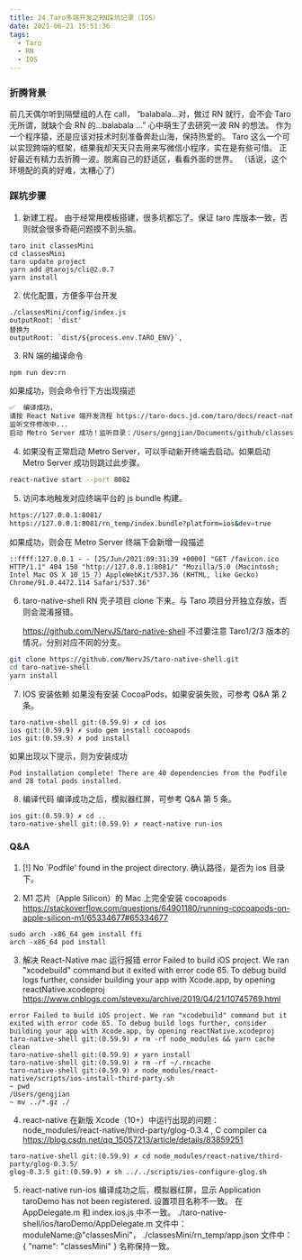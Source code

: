 ```yaml
---
title: 24.Taro多端开发之RN踩坑记录（IOS）
date: 2021-06-21 15:51:36
tags:
  - Taro
  - RN
  - IOS
---
```


### 折腾背景

前几天偶尔听到隔壁组的人在 call，
“balabala...对，做过 RN 就行，会不会 Taro 无所谓，就缺个会 RN 的...balabala ...”
心中萌生了去研究一波 RN 的想法。
作为一个程序猿，还是应该对技术时刻准备奔赴山海，保持热爱的。
Taro 这么一个可以实现跨端的框架，结果我却天天只去用来写微信小程序，实在是有些可惜。
正好最近有精力去折腾一波。脱离自己的舒适区，看看外面的世界。
（话说，这个环境配的真的好难，太糟心了）

<!-- more -->

### 踩坑步骤

1. 新建工程。
   由于经常用模板搭建，很多坑都忘了。保证 taro 库版本一致，否则就会很多奇葩问题摸不到头脑。

```
taro init classesMini
cd classesMini
taro update project
yarn add @tarojs/cli@2.0.7
yarn install
```

2. 优化配置，方便多平台开发

```
./classesMini/config/index.js
outputRoot: 'dist'
替换为
outputRoot: `dist/${process.env.TARO_ENV}`,
```

3. RN 端的编译命令

```bash
npm run dev:rn
```

如果成功，则会命令行下方出现描述

```bash
✅  编译成功，
请按 React Native 端开发流程 https://taro-docs.jd.com/taro/docs/react-native.html 进行查看
监听文件修改中...
启动 Metro Server 成功！监听目录：/Users/gengjian/Documents/github/classesMini。
```

4. 如果没有正常启动 Metro Server，可以手动新开终端去启动。如果启动 Metro Server 成功则跳过此步骤。

```bash
react-native start --port 8082
```

5. 访问本地触发对应终端平台的 js bundle 构建。

```bash
https://127.0.0.1:8081/
https://127.0.0.1:8081/rn_temp/index.bundle?platform=ios&dev=true
```

如果成功，则会在 Metro Server 终端下会新增一段描述

```
::ffff:127.0.0.1 - - [25/Jun/2021:09:31:39 +0000] "GET /favicon.ico HTTP/1.1" 404 150 "http://127.0.0.1:8081/" "Mozilla/5.0 (Macintosh; Intel Mac OS X 10_15_7) AppleWebKit/537.36 (KHTML, like Gecko) Chrome/91.0.4472.114 Safari/537.36"
```

6. taro-native-shell RN 壳子项目 clone 下来。与 Taro 项目分开独立存放，否则会混淆报错。

   https://github.com/NervJS/taro-native-shell
   不过要注意 Taro1/2/3 版本的情况，分别对应不同的分支。

```bash
git clone https://github.com/NervJS/taro-native-shell.git
cd taro-native-shell
yarn install
```

7. IOS 安装依赖
   如果没有安装 CocoaPods，如果安装失败，可参考 Q&A 第 2 条。

```
taro-native-shell git:(0.59.9) ✗ cd ios
ios git:(0.59.9) ✗ sudo gem install cocoapods
ios git:(0.59.9) ✗ pod install
```

如果出现以下提示，则为安装成功

```
Pod installation complete! There are 40 dependencies from the Podfile and 28 total pods installed.
```

8. 编译代码
   编译成功之后，模拟器红屏，可参考 Q&A 第 5 条。

```
ios git:(0.59.9) ✗ cd ..
taro-native-shell git:(0.59.9) ✗ react-native run-ios
```

### Q&A

1. [!] No `Podfile' found in the project directory.
   确认路径，是否为 ios 目录下。

2. M1 芯片（Apple Silicon）的 Mac 上完全安装 cocoapods
   https://stackoverflow.com/questions/64901180/running-cocoapods-on-apple-silicon-m1/65334677#65334677

```
sudo arch -x86_64 gem install ffi
arch -x86_64 pod install
```

3. 解决 React-Native mac 运行报错 error Failed to build iOS project. We ran "xcodebuild" command but it exited with error code 65. To debug build logs further, consider building your app with Xcode.app, by opening reactNative.xcodeproj
   https://www.cnblogs.com/stevexu/archive/2019/04/21/10745769.html

```
error Failed to build iOS project. We ran "xcodebuild" command but it exited with error code 65. To debug build logs further, consider building your app with Xcode.app, by opening reactNative.xcodeproj
taro-native-shell git:(0.59.9) ✗ rm -rf node_modules && yarn cache clean
taro-native-shell git:(0.59.9) ✗ yarn install
taro-native-shell git:(0.59.9) ✗ rm -rf ~/.rncache
taro-native-shell git:(0.59.9) ✗ node_modules/react-native/scripts/ios-install-third-party.sh
~ pwd
/Users/gengjian
~ mv ../*.gz ./
```

4. react-native 在新版 Xcode（10+）中运行出现的问题： node_modules/react-native/third-party/glog-0.3.4 , C compiler ca
   https://blog.csdn.net/qq_15057213/article/details/83859251

```
taro-native-shell git:(0.59.9) ✗ cd node_modules/react-native/third-party/glog-0.3.5/
glog-0.3.5 git:(0.59.9) ✗ sh ../../scripts/ios-configure-glog.sh
```

5. react-native run-ios 编译成功之后，模拟器红屏，显示 Application taroDemo has not been registered.
   设置项目名称不一致。
   在 AppDelegate.m 和 index.ios.js 中不一致。
   ./taro-native-shell/ios/taroDemo/AppDelegate.m 文件中：moduleName:@"classesMini"，
   ./classesMini/rn_temp/app.json 文件中： { "name": "classesMini" }
   名称保持一致。
